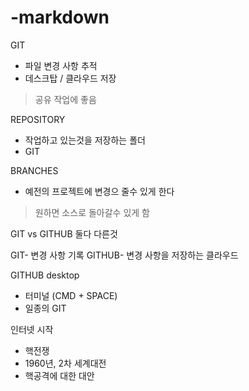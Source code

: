 # -markdown
GIT
- 파일 변경 사항 추적
- 데스크탑 / 클라우드 저장
> 공유 작업에 좋음

REPOSITORY
- 작업하고 있는것을 저장하는 폴더
- GIT

BRANCHES
- 예전의 프로젝트에 변경으 줄수 있게 한다
> 원하면 소스로 돌아갈수 있게 함

GIT vs GITHUB
둘다 다른것

GIT- 변경 사항 기록
GITHUB- 변경 사항을 저장하는 클라우드

GITHUB desktop
 - 터미널 (CMD + SPACE)
 - 일종의 GIT
 
 인터넷 시작
  - 핵전쟁
  - 1960년, 2차 세계대전
  - 핵공격에 대한 대안
